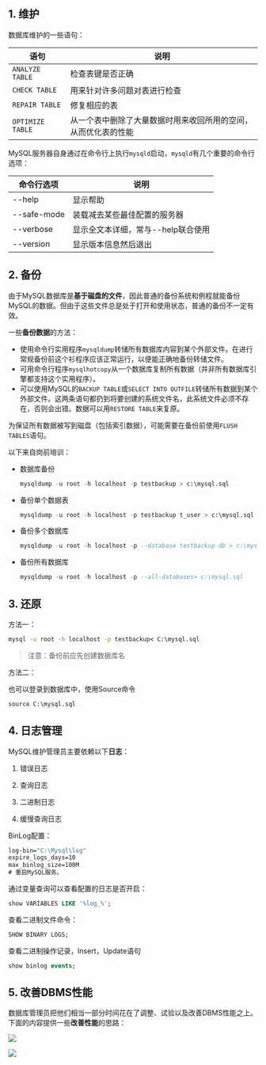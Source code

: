 ## 1. 维护

数据库维护的一些语句：

| 语句             | 说明                                                         |
| ---------------- | ------------------------------------------------------------ |
| `ANALYZE TABLE`  | 检查表键是否正确                                             |
| `CHECK TABLE`    | 用来针对许多问题对表进行检查                                 |
| `REPAIR TABLE`   | 修复相应的表                                                 |
| `OPTIMIZE TABLE` | 从一个表中删除了大量数据时用来收回所用的空间，从而优化表的性能 |

MySQL服务器自身通过在命令行上执行`mysqld`启动，`mysqld`有几个重要的命令行选项：

| 命令行选项  | 说明                               |
| ----------- | ---------------------------------- |
| --help      | 显示帮助                           |
| --safe-mode | 装载减去某些最佳配置的服务器       |
| --verbose   | 显示全文本详细，常与--help联合使用 |
| --version   | 显示版本信息然后退出               |

## 2. 备份

由于MySQL数据库是**基于磁盘的文件**，因此普通的备份系统和例程就能备份MySQL的数据。但由于这些文件总是处于打开和使用状态，普通的备份不一定有效。

一些**备份数据**的方法：

- 使用命令行实用程序`mysqldump`转储所有数据库内容到某个外部文件。在进行常规备份前这个衫程序应该正常运行，以便能正确地备份转储文件。
- 可用命令行程序`mysqlhotcopy`从一个数据库复制所有数据（并非所有数据库引擎都支持这个实用程序）。
- 可以使用MySQL的`BACKUP TABLE`或`SELECT INTO OUTFILE`转储所有数据到某个外部文件。这两条语句都扔到将要创建的系统文件名，此系统文件必须不存在，否则会出错。数据可以用`RESTORE TABLE`来复原。

为保证所有数据被写到磁盘（包括索引数据），可能需要在备份前使用`FLUSH TABLES`语句。

以下来自岗前培训：

- 数据库备份

    ```sql
    mysqldump -u root -h localhost -p testbackup > c:\mysql.sql
    ```

- 备份单个数据表

    ```sql
    mysqldump -u root -h localhost -p testbackup t_user > c:\mysql.sql
    ```

- 备份多个数据库

    ```sql
    mysqldump -u root -h localhost -p --database testbackup db > c:\mysql.sql
    ```

- 备份所有数据库

    ```sql
    mysqldump -u root -h localhost -p --all-databases> c:\mysql.sql
    ```

## 3. 还原

方法一：

```cmd
mysql -u root -h localhost -p testbackup< C:\mysql.sql
```

> 注意：备份前应先创建数据库名

方法二：

也可以登录到数据库中，使用Source命令 

```cmd
source C:\mysql.sql
```

## 4. 日志管理

MySQL维护管理员主要依赖以下**日志**：

1. 错误日志

2. 查询日志

3. 二进制日志

4. 缓慢查询日志

BinLog配置：

```cmd
log-bin="C:\Mysql\log"
expire_logs_days=10
max_binlog_size=100M
# 重启MySQL服务。
```

通过变量查询可以查看配置的日志是否开启：

```sql
show VARIABLES LIKE '%log_%';
```

查看二进制文件命令：

```sql
SHOW BINARY LOGS;
```

查看二进制操作记录，Insert，Update语句

```sql
show binlog events;
```

## 5. 改善DBMS性能

数据库管理员把他们相当一部分时间花在了调整、试验以及改善DBMS性能之上。下面的内容提供一些**改善性能**的思路：

![](https://chua-n.gitee.io/figure-bed/notebook/数据库/MySQL/16.png)

![](https://chua-n.gitee.io/figure-bed/notebook/数据库/MySQL/17.png)
